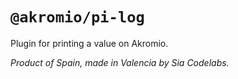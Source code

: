# `@akromio/pi-log`

Plugin for printing a value on Akromio.

*Product of Spain, made in Valencia by Sia Codelabs.*